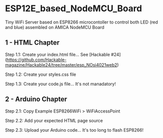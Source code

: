 # ESP12E_based_NodeMCU_Board
Tiny WiFi Server based on ESP8266 microcontoller to control both LED (red and blue) assembled on AMICA NodeMCU Board


## 1 - HTML Chapter
Step 1.1: Create your index.html file... See [Hackable #24] (https://github.com/Hackable-magazine/Hackable24/tree/master/esp_NOsi4021web2)

Step 1.2: Create your styles.css file

Step 1.3: Create your code.js file... It's not manadatory!

## 2 - Arduino Chapter
Step 2.1: Copy Example ESP8266WiFi > WiFiAccessPoint

Step 2.2: Add your expected HTML page source

Step 2.3: Upload your Arduino code... It's too long to flash ESP8266!

